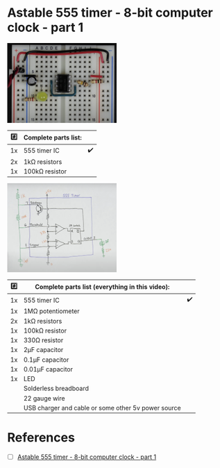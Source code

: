 # Astable 555 timer - 8-bit computer clock - part 1



<img src=images/BB_Intro.png width=50% height=50% > </img>

| :hash: | Complete parts list: | |
|-|-|-|
| 1x | 555 timer IC | :heavy_check_mark: |
| 2x | 1kΩ resistors |
| 1x | 100kΩ resistor |

<img src=images/BB_Intro_schematics.png width=50% height=50% > </img>

| :hash: | Complete parts list (everything in this video): | |
|-|-|-|
| 1x | 555 timer IC | :heavy_check_mark: |
| 1x | 1MΩ potentiometer |
| 2x | 1kΩ resistors |
| 1x | 100kΩ resistor |
| 1x | 330Ω resistor |
| 1x | 2µF capacitor |
| 1x | 0.1µF capacitor |
| 1x | 0.01µF capacitor |
| 1x | LED |
|    | Solderless breadboard |
|    | 22 gauge wire |
|    | USB charger and cable or some other 5v power source |

# References

- [ ] [Astable 555 timer - 8-bit computer clock - part 1](https://youtu.be/kRlSFm519Bo?si=xiqyJRyITyVJ3dw3)
